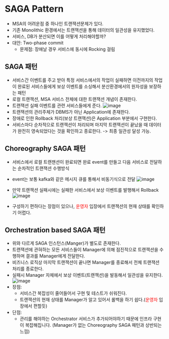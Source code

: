 # SAGA Pattern
- MSA의 어려운점 중 하나인 트랜잭션문제가 있다.
- 기존 Monolithic 환경에서는 트랜잭션을 통해 데이터의 일관성을 유지했었다.
- 서비스, DB가 분산되면 이를 어떻게 처리해야할까?
- 대안: Two-phase commit
  - 문제점: 장애날 경우 서비스에 동시에 Rocking 걸림

## SAGA 패턴
- 서비스간 이벤트를 주고 받아 특정 서비스에서의 작업이 실패하면 이전까지의 작업이 완료된 서비스들에게 보상 이벤트를 소싱해서 분산환경에서의 원자성을 보장하는 패턴
- 로컬 트랜잭션, MSA 서비스 전체에 대한 트랜잭션 개념이 존재한다.
- 트랜잭션 실패 이벤트를 관련 서비스들에게 준다.
    ![image](https://user-images.githubusercontent.com/38865267/155629906-53b9b339-3a00-457f-8431-dd7a331be6ee.png)
- 트랜잭션의 관리주체가 DBMS가 아닌 Application에 존재한다.
- 장애로 인한 Rollback 처리(보상 트랜잭션)은 Application 부분에서 구현한다.
- 서비스마다 순차적으로 트랜잭션이 처리되며 마지막 트랜잭션이 끝났을 때 데이터가 완전히 영속되었다는 것을 확인하고 종료한다. -> 최종 일관성 달성 가능.

## Choreography SAGA 패턴
- 서비스에서 로컬 트랜잰션이 완료되면 완료 event를 만들고 다음 서비스로 전달하는 순차적인 트랜잭션 수행방식
- event는 보통 kafka와 같은 메시지 큐를 통해서 비동기식으로 전달
    ![image](https://user-images.githubusercontent.com/38865267/155631062-8799b884-c8b2-4423-a1ee-5669a9af413c.png)

- 만약 트랜잭션 실패시에는 실패한 서비스에서 보상 이벤트를 발행해서 Rollback
    ![image](https://user-images.githubusercontent.com/38865267/155631096-4cc69236-ae95-4f03-979f-d9f45b4fc14d.png)
- 구성하기 편하다는 장점이 있으나, <span style="color:red">운영자</span> 입장에서 트랜잭션의 현재 상태를 확인하기 어렵다.

## Orchestration based SAGA 패턴
- 위와 다르게 SAGA 인스턴스(Manger)가 별도로 존재한다.
- 트랜잭션에 관혀하는 모든 서비스들이 Manager에 의해 점진적으로 트랜잭션을 수행하며 결과를 Manager에게 전달한다.
- 비즈니스 로직상 마지막 트랜잭션이 끝나면 Manager를 종료해서 전체 트랜잭션 처리를 종료한다.
- 실패시 Manager 자체에서 보상 이벤트(트랜잭션)을 발동해서 일관성을 유지한다.
  ![image](https://user-images.githubusercontent.com/38865267/155636498-4ca3c759-6d9f-4f6a-b550-b2aa79cfdb3a.png)
- 장점:
  - 서비스간 복잡성이 줄어들어서 구현 및 테스트가 쉬워진다.
  - 트랜잭션의 현재 상태를 Manager가 알고 있어서 롤백을 하기 쉽다.(<span style="color:red">운영자</span> 입장에서 편할듯)
- 단점:
  - 관리를 해야하는 Orchestrator 서비스가 추가되어야하기 때문에 인프라 구현이 복잡해집니다. (Manager가 없는 Choreography SAGA 패턴과 상반되는 느낌)